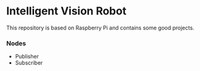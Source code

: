 # Intelligent Vision Robot
This repository is based on Raspberry Pi and contains some good projects.

### Nodes
- Publisher
- Subscriber
